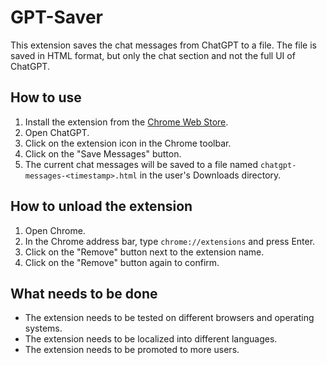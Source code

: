 # GPT-Saver

This extension saves the chat messages from ChatGPT to a file. The file is saved in HTML format, but only the chat section and not the full UI of ChatGPT.

## How to use

1. Install the extension from the [Chrome Web Store](https://chrome.google.com/webstore/detail/chatgpt-message-saver/oejhddihddihddihddihddihddihddihdd).
2. Open ChatGPT.
3. Click on the extension icon in the Chrome toolbar.
4. Click on the "Save Messages" button.
5. The current chat messages will be saved to a file named `chatgpt-messages-<timestamp>.html` in the user's Downloads directory.

## How to unload the extension

1. Open Chrome.
2. In the Chrome address bar, type `chrome://extensions` and press Enter.
3. Click on the "Remove" button next to the extension name.
4. Click on the "Remove" button again to confirm.

## What needs to be done

* The extension needs to be tested on different browsers and operating systems.
* The extension needs to be localized into different languages.
* The extension needs to be promoted to more users.
